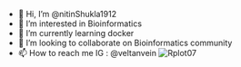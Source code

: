 - 👋 Hi, I’m @nitinShukla1912
- 👀 I’m interested in Bioinformatics
- 🌱 I’m currently learning docker 
- 💞️ I’m looking to collaborate on Bioinformatics community
- 📫 How to reach me IG : @veltanvein
![Rplot07](https://user-images.githubusercontent.com/96987153/147880461-7b03be84-c789-4ff4-a24c-de53370048b9.jpeg)
